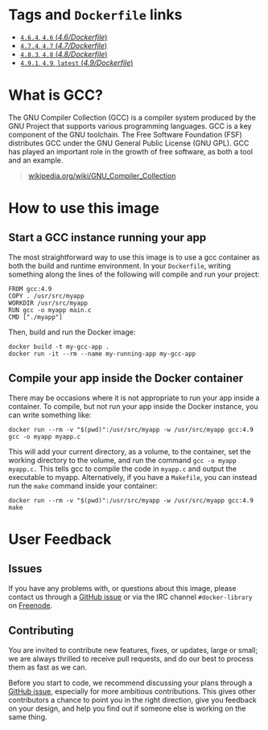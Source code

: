 # Tags and `Dockerfile` links

- [`4.6.4`, `4.6` (*4.6/Dockerfile*)](https://github.com/docker-library/gcc/blob/ba6f069df8e6c838d0465b09215e96f8d5d65269/4.6/Dockerfile)
- [`4.7.4`, `4.7` (*4.7/Dockerfile*)](https://github.com/docker-library/gcc/blob/ba6f069df8e6c838d0465b09215e96f8d5d65269/4.7/Dockerfile)
- [`4.8.3`, `4.8` (*4.8/Dockerfile*)](https://github.com/docker-library/gcc/blob/ba6f069df8e6c838d0465b09215e96f8d5d65269/4.8/Dockerfile)
- [`4.9.1`, `4.9`, `latest` (*4.9/Dockerfile*)](https://github.com/docker-library/gcc/blob/ba6f069df8e6c838d0465b09215e96f8d5d65269/4.9/Dockerfile)

# What is GCC?

The GNU Compiler Collection (GCC) is a compiler system produced by the GNU
Project that supports various programming languages. GCC is a key component of
the GNU toolchain. The Free Software Foundation (FSF) distributes GCC under the
GNU General Public License (GNU GPL). GCC has played an important role in the
growth of free software, as both a tool and an example.

> [wikipedia.org/wiki/GNU_Compiler_Collection](https://en.wikipedia.org/wiki/GNU_Compiler_Collection)

# How to use this image

## Start a GCC instance running your app

The most straightforward way to use this image is to use a gcc container as both
the build and runtime environment. In your `Dockerfile`, writing something along
the lines of the following will compile and run your project:

    FROM gcc:4.9
    COPY . /usr/src/myapp
    WORKDIR /usr/src/myapp
    RUN gcc -o myapp main.c
    CMD ["./myapp"]

Then, build and run the Docker image:

    docker build -t my-gcc-app .
    docker run -it --rm --name my-running-app my-gcc-app

## Compile your app inside the Docker container

There may be occasions where it is not appropriate to run your app inside a
container. To compile, but not run your app inside the Docker instance, you can
write something like:

    docker run --rm -v "$(pwd)":/usr/src/myapp -w /usr/src/myapp gcc:4.9 gcc -o myapp myapp.c

This will add your current directory, as a volume, to the container, set the
working directory to the volume, and run the command `gcc -o myapp myapp.c.`
This tells gcc to compile the code in `myapp.c` and output the executable to
myapp. Alternatively, if you have a `Makefile`, you can instead run the `make`
command inside your container:

    docker run --rm -v "$(pwd)":/usr/src/myapp -w /usr/src/myapp gcc:4.9 make

# User Feedback

## Issues

If you have any problems with, or questions about this image, please contact us
 through a [GitHub issue](https://github.com/docker-library/gcc/issues) or via the IRC
channel `#docker-library` on [Freenode](https://freenode.net).

## Contributing

You are invited to contribute new features, fixes, or updates, large or small;
we are always thrilled to receive pull requests, and do our best to process them
as fast as we can.

Before you start to code, we recommend discussing your plans 
through a [GitHub issue](https://github.com/docker-library/gcc/issues), especially for more ambitious
contributions. This gives other contributors a chance to point you in the right
direction, give you feedback on your design, and help you find out if someone
else is working on the same thing.
